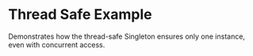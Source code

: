 # Thread Safe Example
Demonstrates how the thread-safe Singleton ensures only one instance, even with concurrent access.

